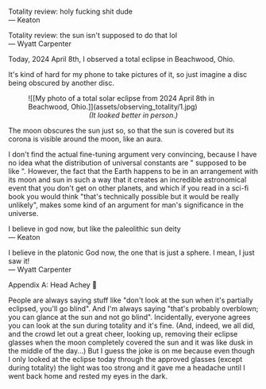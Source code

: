 Totality review: holy fucking shit dude\
— Keaton

Totality review: the sun isn't supposed to do that lol\
— Wyatt Carpenter

Today, 2024 April 8th, I observed a total eclipse in Beachwood, Ohio.

It's kind of hard for my phone to take pictures of it, so just imagine a disc being obscured by another disc.

<figure>
![[My photo of a total solar eclipse from 2024 April 8th in Beachwood, Ohio.]](assets/observing_totality/1.jpg)
<figcaption><center><i>(It looked better in person.)</i></center></figcaption>
</figure>

The moon obscures the sun just so, so that the sun is covered but its corona is visible around the moon, like an aura.

I don't find the actual fine-tuning argument very convincing, because I have no idea what the distribution of universal constants are " supposed to be like ". However, the fact that the Earth happens to be in an arrangement with its moon and sun in such a way that it creates an incredible astronomical event that you don't get on other planets, and which if you read in a sci-fi book you would think "that's technically possible but it would be really unlikely", makes some kind of an argument for man's significance in the universe.

I believe in god now, but like the paleolithic sun deity\
— Keaton

I believe in the platonic God now, the one that is just a sphere. I mean, I just saw it!\
— Wyatt Carpenter

Appendix A: Head Achey 🤕

People are always saying stuff like "don't look at the sun when it's partially eclipsed, you'll go blind". And I'm always saying "that's probably overblown; you can glance at the sun and not go blind". Incidentally, everyone agrees you can look at the sun during totality and it's fine. (And, indeed, we all did, and the crowd let out a great cheer, looking up, removing their eclipse glasses  when the moon completely covered the sun and it was like dusk in the middle of the day...) But I guess the joke is on me because even though I only looked at the eclipse today through the approved glasses (except during totality) the light was too strong and it gave me a headache until I went back home and rested my eyes in the dark.

<link rel="stylesheet" type="text/css" href="/style.css" /> <!-- This line is merely to style the page correctly in systems that respect such styling; it has no semantic meaning otherwise. -->
